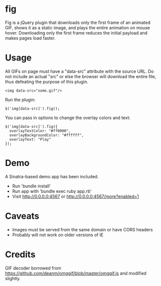 fig
===
Fig is a jQuery plugin that downloads only the first frame of an animated GIF, shows it as a static image, and plays the entire animation on mouse hover. Downloading only the first frame reduces the initial payload and makes pages load faster.

Usage
====
All GIFs on page must have a "data-src" attribute with the source URL. Do not include an actual "src" or else the browser will download the entire file, thus defeating the purpose of this plugin.
```
<img data-src="some.gif"/>
```

Run the plugin:
```
$('img[data-src]').fig();
```

You can pass in options to change the overlay colors and text:
```
$('img[data-src]').fig({
  overlayTextColor: "#ff0000",
  overlayBackgroundColor: "#ffffff",
  overlayText: "Play"
});
```

Demo
====
A Sinatra-based demo app has been included.
- Run 'bundle install'
- Run app with 'bundle exec ruby app.rb'
- Visit http://0.0.0.0:4567 or http://0.0.0.0:4567/more?enabled=1

Caveats
====
- Images must be served from the same domain or have CORS headers
- Probably will not work on older versions of IE

Credits
====
GIF decoder borrowed from https://github.com/deanm/omggif/blob/master/omggif.js and modified slightly.
